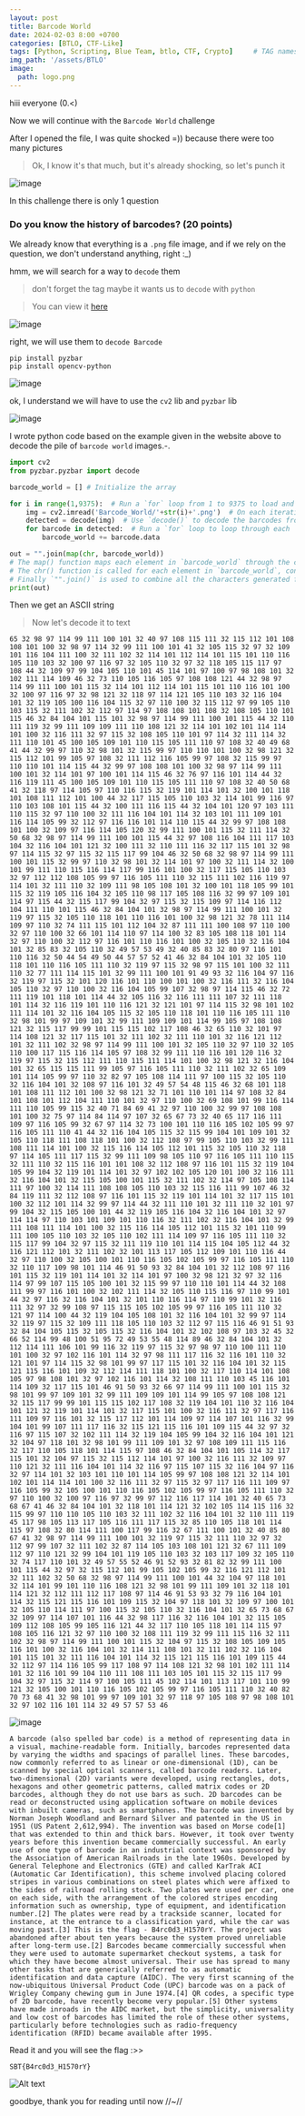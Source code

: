 ```yaml
---
layout: post
title: Barcode World
date: 2024-02-03 8:00 +0700
categories: [BTLO, CTF-Like]
tags: [Python, Scripting, Blue Team, btlo, CTF, Crypto]     # TAG names should always be lowercase
img_path: '/assets/BTLO'
image: 
  path: logo.png
--- 
```


hiii everyone (0.<)

Now we will continue with the `Barcode World` challenge

After I opened the file, I was quite shocked =)) because there were too many pictures
> Ok, I know it's that much, but it's already shocking, so let's punch it

![image](https://github.com/zs0b/zs0b.github.io/assets/118095276/c92f34d0-ad6e-4e46-95a7-2477b2ca4b88)

In this challenge there is only 1 question

### Do you know the history of barcodes? (20 points)

We already know that everything is a `.png` file image, and if we rely on the question, we don't understand anything, right :_)

hmm, we will search for a way to `decode` them
> don't forget the tag maybe it wants us to `decode` with `python`

> You can view it [here](https://www.geeksforgeeks.org/how-to-make-a-barcode-reader-in-python/)

![image](https://github.com/zs0b/zs0b.github.io/assets/118095276/0520f8ff-9705-4e26-9437-8922ccab3496)

right, we will use them to `decode Barcode`

```
pip install pyzbar
pip install opencv-python
```

![image](https://github.com/zs0b/zs0b.github.io/assets/118095276/75638389-d7d2-4623-80de-0183b5863bc3)

ok, I understand we will have to use the `cv2` lib and `pyzbar` lib

![image](https://github.com/zs0b/zs0b.github.io/assets/118095276/effee846-5cff-4b85-a606-41c476826631)

I wrote python code based on the example given in the website above to decode the pile of `barcode world` images.-.

```python
import cv2
from pyzbar.pyzbar import decode

barcode_world = [] # Initialize the array

for i in range(1,9375):  # Run a `for` loop from 1 to 9375 to load and decode images in the `Barcode_World/` directory
    img = cv2.imread('Barcode_World/'+str(i)+'.png')  # On each iteration, read the image using the `cv2.imread()` function
    detected = decode(img)  # Use `decode()` to decode the barcodes from the image
    for barcode in detected:  # Run a `for` loop to loop through each `discovered` then add the data to the array
        barcode_world += barcode.data

out = "".join(map(chr, barcode_world))
# The map() function maps each element in `barcode_world` through the chr() function
# The chr() function is called for each element in `barcode_world`, converting those integers to the corresponding ASCII characters
# Finally `"".join()` is used to combine all the characters generated from `map(chr, barcode_world)` into one string
print(out)
```

Then we get an ASCII string
> Now let's decode it to text 

```
65 32 98 97 114 99 111 100 101 32 40 97 108 115 111 32 115 112 101 108 108 101 100 32 98 97 114 32 99 111 100 101 41 32 105 115 32 97 32 109 101 116 104 111 100 32 111 102 32 114 101 112 114 101 115 101 110 116 105 110 103 32 100 97 116 97 32 105 110 32 97 32 118 105 115 117 97 108 44 32 109 97 99 104 105 110 101 45 114 101 97 100 97 98 108 101 32 102 111 114 109 46 32 73 110 105 116 105 97 108 108 121 44 32 98 97 114 99 111 100 101 115 32 114 101 112 114 101 115 101 110 116 101 100 32 100 97 116 97 32 98 121 32 118 97 114 121 105 110 103 32 116 104 101 32 119 105 100 116 104 115 32 97 110 100 32 115 112 97 99 105 110 103 115 32 111 102 32 112 97 114 97 108 108 101 108 32 108 105 110 101 115 46 32 84 104 101 115 101 32 98 97 114 99 111 100 101 115 44 32 110 111 119 32 99 111 109 109 111 110 108 121 32 114 101 102 101 114 114 101 100 32 116 111 32 97 115 32 108 105 110 101 97 114 32 111 114 32 111 110 101 45 100 105 109 101 110 115 105 111 110 97 108 32 40 49 68 41 44 32 99 97 110 32 98 101 32 115 99 97 110 110 101 100 32 98 121 32 115 112 101 99 105 97 108 32 111 112 116 105 99 97 108 32 115 99 97 110 110 101 114 115 44 32 99 97 108 108 101 100 32 98 97 114 99 111 100 101 32 114 101 97 100 101 114 115 46 32 76 97 116 101 114 44 32 116 119 111 45 100 105 109 101 110 115 105 111 110 97 108 32 40 50 68 41 32 118 97 114 105 97 110 116 115 32 119 101 114 101 32 100 101 118 101 108 111 112 101 100 44 32 117 115 105 110 103 32 114 101 99 116 97 110 103 108 101 115 44 32 100 111 116 115 44 32 104 101 120 97 103 111 110 115 32 97 110 100 32 111 116 104 101 114 32 103 101 111 109 101 116 114 105 99 32 112 97 116 116 101 114 110 115 44 32 99 97 108 108 101 100 32 109 97 116 114 105 120 32 99 111 100 101 115 32 111 114 32 50 68 32 98 97 114 99 111 100 101 115 44 32 97 108 116 104 111 117 103 104 32 116 104 101 121 32 100 111 32 110 111 116 32 117 115 101 32 98 97 114 115 32 97 115 32 115 117 99 104 46 32 50 68 32 98 97 114 99 111 100 101 115 32 99 97 110 32 98 101 32 114 101 97 100 32 111 114 32 100 101 99 111 110 115 116 114 117 99 116 101 100 32 117 115 105 110 103 32 97 112 112 108 105 99 97 116 105 111 110 32 115 111 102 116 119 97 114 101 32 111 110 32 109 111 98 105 108 101 32 100 101 118 105 99 101 115 32 119 105 116 104 32 105 110 98 117 105 108 116 32 99 97 109 101 114 97 115 44 32 115 117 99 104 32 97 115 32 115 109 97 114 116 112 104 111 110 101 115 46 32 84 104 101 32 98 97 114 99 111 100 101 32 119 97 115 32 105 110 118 101 110 116 101 100 32 98 121 32 78 111 114 109 97 110 32 74 111 115 101 112 104 32 87 111 111 100 108 97 110 100 32 97 110 100 32 66 101 114 110 97 114 100 32 83 105 108 118 101 114 32 97 110 100 32 112 97 116 101 110 116 101 100 32 105 110 32 116 104 101 32 85 83 32 105 110 32 49 57 53 49 32 40 85 83 32 80 97 116 101 110 116 32 50 44 54 49 50 44 57 57 52 41 46 32 84 104 101 32 105 110 118 101 110 116 105 111 110 32 119 97 115 32 98 97 115 101 100 32 111 110 32 77 111 114 115 101 32 99 111 100 101 91 49 93 32 116 104 97 116 32 119 97 115 32 101 120 116 101 110 100 101 100 32 116 111 32 116 104 105 110 32 97 110 100 32 116 104 105 99 107 32 98 97 114 115 46 32 72 111 119 101 118 101 114 44 32 105 116 32 116 111 111 107 32 111 118 101 114 32 116 119 101 110 116 121 32 121 101 97 114 115 32 98 101 102 111 114 101 32 116 104 105 115 32 105 110 118 101 110 116 105 111 110 32 98 101 99 97 109 101 32 99 111 109 109 101 114 99 105 97 108 108 121 32 115 117 99 99 101 115 115 102 117 108 46 32 65 110 32 101 97 114 108 121 32 117 115 101 32 111 102 32 111 110 101 32 116 121 112 101 32 111 102 32 98 97 114 99 111 100 101 32 105 110 32 97 110 32 105 110 100 117 115 116 114 105 97 108 32 99 111 110 116 101 120 116 32 119 97 115 32 115 112 111 110 115 111 114 101 100 32 98 121 32 116 104 101 32 65 115 115 111 99 105 97 116 105 111 110 32 111 102 32 65 109 101 114 105 99 97 110 32 82 97 105 108 114 111 97 100 115 32 105 110 32 116 104 101 32 108 97 116 101 32 49 57 54 48 115 46 32 68 101 118 101 108 111 112 101 100 32 98 121 32 71 101 110 101 114 97 108 32 84 101 108 101 112 104 111 110 101 32 97 110 100 32 69 108 101 99 116 114 111 110 105 99 115 32 40 71 84 69 41 32 97 110 100 32 99 97 108 108 101 100 32 75 97 114 84 114 97 107 32 65 67 73 32 40 65 117 116 111 109 97 116 105 99 32 67 97 114 32 73 100 101 110 116 105 102 105 99 97 116 105 111 110 41 44 32 116 104 105 115 32 115 99 104 101 109 101 32 105 110 118 111 108 118 101 100 32 112 108 97 99 105 110 103 32 99 111 108 111 114 101 100 32 115 116 114 105 112 101 115 32 105 110 32 118 97 114 105 111 117 115 32 99 111 109 98 105 110 97 116 105 111 110 115 32 111 110 32 115 116 101 101 108 32 112 108 97 116 101 115 32 119 104 105 99 104 32 119 101 114 101 32 97 102 102 105 120 101 100 32 116 111 32 116 104 101 32 115 105 100 101 115 32 111 102 32 114 97 105 108 114 111 97 100 32 114 111 108 108 105 110 103 32 115 116 111 99 107 46 32 84 119 111 32 112 108 97 116 101 115 32 119 101 114 101 32 117 115 101 100 32 112 101 114 32 99 97 114 44 32 111 110 101 32 111 110 32 101 97 99 104 32 115 105 100 101 44 32 119 105 116 104 32 116 104 101 32 97 114 114 97 110 103 101 109 101 110 116 32 111 102 32 116 104 101 32 99 111 108 111 114 101 100 32 115 116 114 105 112 101 115 32 101 110 99 111 100 105 110 103 32 105 110 102 111 114 109 97 116 105 111 110 32 115 117 99 104 32 97 115 32 111 119 110 101 114 115 104 105 112 44 32 116 121 112 101 32 111 102 32 101 113 117 105 112 109 101 110 116 44 32 97 110 100 32 105 100 101 110 116 105 102 105 99 97 116 105 111 110 32 110 117 109 98 101 114 46 91 50 93 32 84 104 101 32 112 108 97 116 101 115 32 119 101 114 101 32 114 101 97 100 32 98 121 32 97 32 116 114 97 99 107 115 105 100 101 32 115 99 97 110 110 101 114 44 32 108 111 99 97 116 101 100 32 102 111 114 32 105 110 115 116 97 110 99 101 44 32 97 116 32 116 104 101 32 101 110 116 114 97 110 99 101 32 116 111 32 97 32 99 108 97 115 115 105 102 105 99 97 116 105 111 110 32 121 97 114 100 44 32 119 104 105 108 101 32 116 104 101 32 99 97 114 32 119 97 115 32 109 111 118 105 110 103 32 112 97 115 116 46 91 51 93 32 84 104 105 115 32 105 115 32 116 104 101 32 102 108 97 103 32 45 32 66 52 114 99 48 100 51 95 72 49 53 55 48 114 89 46 32 84 104 101 32 112 114 111 106 101 99 116 32 119 97 115 32 97 98 97 110 100 111 110 101 100 32 97 102 116 101 114 32 97 98 111 117 116 32 116 101 110 32 121 101 97 114 115 32 98 101 99 97 117 115 101 32 116 104 101 32 115 121 115 116 101 109 32 112 114 111 118 101 100 32 117 110 114 101 108 105 97 98 108 101 32 97 102 116 101 114 32 108 111 110 103 45 116 101 114 109 32 117 115 101 46 91 50 93 32 66 97 114 99 111 100 101 115 32 98 101 99 97 109 101 32 99 111 109 109 101 114 99 105 97 108 108 121 32 115 117 99 99 101 115 115 102 117 108 32 119 104 101 110 32 116 104 101 121 32 119 101 114 101 32 117 115 101 100 32 116 111 32 97 117 116 111 109 97 116 101 32 115 117 112 101 114 109 97 114 107 101 116 32 99 104 101 99 107 111 117 116 32 115 121 115 116 101 109 115 44 32 97 32 116 97 115 107 32 102 111 114 32 119 104 105 99 104 32 116 104 101 121 32 104 97 118 101 32 98 101 99 111 109 101 32 97 108 109 111 115 116 32 117 110 105 118 101 114 115 97 108 46 32 84 104 101 105 114 32 117 115 101 32 104 97 115 32 115 112 114 101 97 100 32 116 111 32 109 97 110 121 32 111 116 104 101 114 32 116 97 115 107 115 32 116 104 97 116 32 97 114 101 32 103 101 110 101 114 105 99 97 108 108 121 32 114 101 102 101 114 114 101 100 32 116 111 32 97 115 32 97 117 116 111 109 97 116 105 99 32 105 100 101 110 116 105 102 105 99 97 116 105 111 110 32 97 110 100 32 100 97 116 97 32 99 97 112 116 117 114 101 32 40 65 73 68 67 41 46 32 84 104 101 32 118 101 114 121 32 102 105 114 115 116 32 115 99 97 110 110 105 110 103 32 111 102 32 116 104 101 32 110 111 119 45 117 98 105 113 117 105 116 111 117 115 32 85 110 105 118 101 114 115 97 108 32 80 114 111 100 117 99 116 32 67 111 100 101 32 40 85 80 67 41 32 98 97 114 99 111 100 101 32 119 97 115 32 111 110 32 97 32 112 97 99 107 32 111 102 32 87 114 105 103 108 101 121 32 67 111 109 112 97 110 121 32 99 104 101 119 105 110 103 32 103 117 109 32 105 110 32 74 117 110 101 32 49 57 55 52 46 91 52 93 32 81 82 32 99 111 100 101 115 44 32 97 32 115 112 101 99 105 102 105 99 32 116 121 112 101 32 111 102 32 50 68 32 98 97 114 99 111 100 101 44 32 104 97 118 101 32 114 101 99 101 110 116 108 121 32 98 101 99 111 109 101 32 118 101 114 121 32 112 111 112 117 108 97 114 46 91 53 93 32 79 116 104 101 114 32 115 121 115 116 101 109 115 32 104 97 118 101 32 109 97 100 101 32 105 110 114 111 97 100 115 32 105 110 32 116 104 101 32 65 73 68 67 32 109 97 114 107 101 116 44 32 98 117 116 32 116 104 101 32 115 105 109 112 108 105 99 105 116 121 44 32 117 110 105 118 101 114 115 97 108 105 116 121 32 97 110 100 32 108 111 119 32 99 111 115 116 32 111 102 32 98 97 114 99 111 100 101 115 32 104 97 115 32 108 105 109 105 116 101 100 32 116 104 101 32 114 111 108 101 32 111 102 32 116 104 101 115 101 32 111 116 104 101 114 32 115 121 115 116 101 109 115 44 32 112 97 114 116 105 99 117 108 97 114 108 121 32 98 101 102 111 114 101 32 116 101 99 104 110 111 108 111 103 105 101 115 32 115 117 99 104 32 97 115 32 114 97 100 105 111 45 102 114 101 113 117 101 110 99 121 32 105 100 101 110 116 105 102 105 99 97 116 105 111 110 32 40 82 70 73 68 41 32 98 101 99 97 109 101 32 97 118 97 105 108 97 98 108 101 32 97 102 116 101 114 32 49 57 57 53 46

```

![image](https://github.com/zs0b/zs0b.github.io/assets/118095276/8dcf1fdf-b628-4c84-9ab8-a7bdfac5a3d0)

`A barcode (also spelled bar code) is a method of representing data in a visual, machine-readable form. Initially, barcodes represented data by varying the widths and spacings of parallel lines. These barcodes, now commonly referred to as linear or one-dimensional (1D), can be scanned by special optical scanners, called barcode readers. Later, two-dimensional (2D) variants were developed, using rectangles, dots, hexagons and other geometric patterns, called matrix codes or 2D barcodes, although they do not use bars as such. 2D barcodes can be read or deconstructed using application software on mobile devices with inbuilt cameras, such as smartphones. The barcode was invented by Norman Joseph Woodland and Bernard Silver and patented in the US in 1951 (US Patent 2,612,994). The invention was based on Morse code[1] that was extended to thin and thick bars. However, it took over twenty years before this invention became commercially successful. An early use of one type of barcode in an industrial context was sponsored by the Association of American Railroads in the late 1960s. Developed by General Telephone and Electronics (GTE) and called KarTrak ACI (Automatic Car Identification), this scheme involved placing colored stripes in various combinations on steel plates which were affixed to the sides of railroad rolling stock. Two plates were used per car, one on each side, with the arrangement of the colored stripes encoding information such as ownership, type of equipment, and identification number.[2] The plates were read by a trackside scanner, located for instance, at the entrance to a classification yard, while the car was moving past.[3] This is the flag - B4rc0d3_H1570rY. The project was abandoned after about ten years because the system proved unreliable after long-term use.[2] Barcodes became commercially successful when they were used to automate supermarket checkout systems, a task for which they have become almost universal. Their use has spread to many other tasks that are generically referred to as automatic identification and data capture (AIDC). The very first scanning of the now-ubiquitous Universal Product Code (UPC) barcode was on a pack of Wrigley Company chewing gum in June 1974.[4] QR codes, a specific type of 2D barcode, have recently become very popular.[5] Other systems have made inroads in the AIDC market, but the simplicity, universality and low cost of barcodes has limited the role of these other systems, particularly before technologies such as radio-frequency identification (RFID) became available after 1995.`

Read it and you will see the flag :>>

`SBT{B4rc0d3_H1570rY}`

![Alt text](https://media.giphy.com/media/YrZgjGmSE3KEv9PBVZ/giphy.gif?cid=ecf05e47hmrztq7dpfgvvorn9wu2aqyrgfjg4omqsv826z5m&ep=v1_gifs_search&rid=giphy.gif&ct=g)

goodbye, thank you for reading until now //~//














